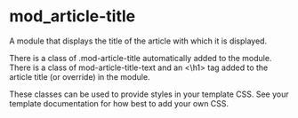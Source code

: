 # mod_article-title
A module that displays the title of the article with which it is displayed.

There is a class of .mod-article-title automatically added to the module.
There is a class of mod-article-title-text and an \<\h1> tag added to the article title (or override) in the module.

These classes can be used to provide styles in your template CSS. See your template documentation for how best to add your own CSS.